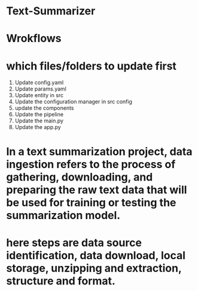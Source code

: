 # Text-Summarizer

# Wrokflows
# which files/folders to update first

1. Update config.yaml
2. Update params.yaml
3. Update entity in src
4. Update the configuration manager in src config
5. update the components
6. Update the pipeline
7. Update the main.py
8. Update the app.py

# In a text summarization project, data ingestion refers to the process of gathering, downloading, and preparing the raw text data that will be used for training or testing the summarization model.
# here steps are data source identification, data download, local storage, unzipping and extraction, structure and format.